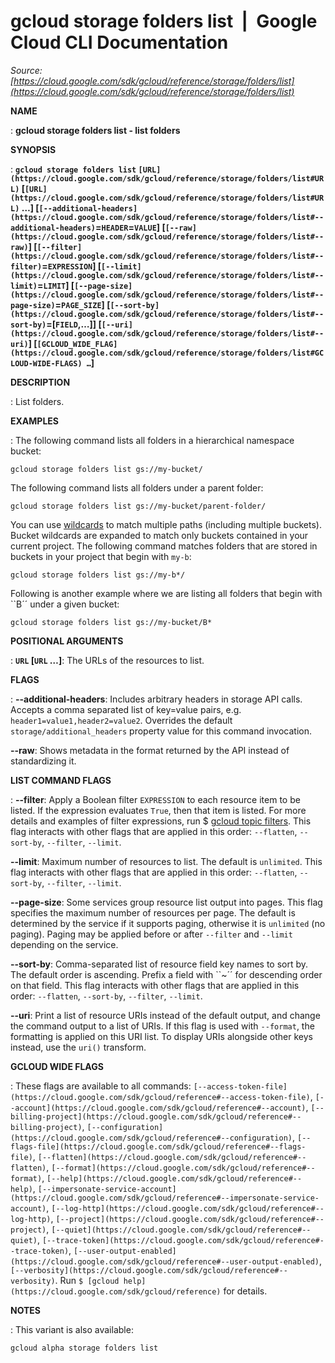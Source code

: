 # gcloud storage folders list  |  Google Cloud CLI Documentation

*Source: [https://cloud.google.com/sdk/gcloud/reference/storage/folders/list](https://cloud.google.com/sdk/gcloud/reference/storage/folders/list)*

**NAME**

: **gcloud storage folders list - list folders**

**SYNOPSIS**

: **`gcloud storage folders list` `[URL](https://cloud.google.com/sdk/gcloud/reference/storage/folders/list#URL)` [`[URL](https://cloud.google.com/sdk/gcloud/reference/storage/folders/list#URL)` …] [`[--additional-headers](https://cloud.google.com/sdk/gcloud/reference/storage/folders/list#--additional-headers)`=`HEADER`=`VALUE`] [`[--raw](https://cloud.google.com/sdk/gcloud/reference/storage/folders/list#--raw)`] [`[--filter](https://cloud.google.com/sdk/gcloud/reference/storage/folders/list#--filter)`=`EXPRESSION`] [`[--limit](https://cloud.google.com/sdk/gcloud/reference/storage/folders/list#--limit)`=`LIMIT`] [`[--page-size](https://cloud.google.com/sdk/gcloud/reference/storage/folders/list#--page-size)`=`PAGE_SIZE`] [`[--sort-by](https://cloud.google.com/sdk/gcloud/reference/storage/folders/list#--sort-by)`=[`FIELD`,…]] [`[--uri](https://cloud.google.com/sdk/gcloud/reference/storage/folders/list#--uri)`] [`[GCLOUD_WIDE_FLAG](https://cloud.google.com/sdk/gcloud/reference/storage/folders/list#GCLOUD-WIDE-FLAGS) …`]**

**DESCRIPTION**

: List folders.

**EXAMPLES**

: The following command lists all folders in a hierarchical namespace bucket:

```
gcloud storage folders list gs://my-bucket/
```

The following command lists all folders under a parent folder:

```
gcloud storage folders list gs://my-bucket/parent-folder/
```

You can use [wildcards](https://cloud.google.com/storage/docs/wildcards) to match
multiple paths (including multiple buckets). Bucket wildcards are expanded to
match only buckets contained in your current project. The following command
matches folders that are stored in buckets in your project that begin with
``my-b``:

```
gcloud storage folders list gs://my-b*/
```

Following is another example where we are listing all folders that begin with
``B´´ under a given bucket:

```
gcloud storage folders list gs://my-bucket/B*
```

**POSITIONAL ARGUMENTS**

: **`URL` [`URL` …]**:
The URLs of the resources to list.

**FLAGS**

: **--additional-headers**:
Includes arbitrary headers in storage API calls. Accepts a comma separated list
of key=value pairs, e.g. `header1=value1,header2=value2`. Overrides
the default `storage/additional_headers` property value for this
command invocation.

**--raw**:
Shows metadata in the format returned by the API instead of standardizing it.

**LIST COMMAND FLAGS**

: **--filter**:
Apply a Boolean filter `EXPRESSION` to each resource item
to be listed. If the expression evaluates `True`, then that item is
listed. For more details and examples of filter expressions, run $ [gcloud topic filters](https://cloud.google.com/sdk/gcloud/reference/topic/filters). This flag
interacts with other flags that are applied in this order:
`--flatten`, `--sort-by`, `--filter`,
`--limit`.

**--limit**:
Maximum number of resources to list. The default is `unlimited`. This
flag interacts with other flags that are applied in this order:
`--flatten`, `--sort-by`, `--filter`,
`--limit`.

**--page-size**:
Some services group resource list output into pages. This flag specifies the
maximum number of resources per page. The default is determined by the service
if it supports paging, otherwise it is `unlimited` (no paging).
Paging may be applied before or after `--filter` and
`--limit` depending on the service.

**--sort-by**:
Comma-separated list of resource field key names to sort by. The default order
is ascending. Prefix a field with ``~´´ for descending order on that
field. This flag interacts with other flags that are applied in this order:
`--flatten`, `--sort-by`, `--filter`,
`--limit`.

**--uri**:
Print a list of resource URIs instead of the default output, and change the
command output to a list of URIs. If this flag is used with
`--format`, the formatting is applied on this URI list. To display
URIs alongside other keys instead, use the `uri()` transform.

**GCLOUD WIDE FLAGS**

: These flags are available to all commands: `[--access-token-file](https://cloud.google.com/sdk/gcloud/reference#--access-token-file)`,
`[--account](https://cloud.google.com/sdk/gcloud/reference#--account)`, `[--billing-project](https://cloud.google.com/sdk/gcloud/reference#--billing-project)`,
`[--configuration](https://cloud.google.com/sdk/gcloud/reference#--configuration)`,
`[--flags-file](https://cloud.google.com/sdk/gcloud/reference#--flags-file)`,
`[--flatten](https://cloud.google.com/sdk/gcloud/reference#--flatten)`, `[--format](https://cloud.google.com/sdk/gcloud/reference#--format)`, `[--help](https://cloud.google.com/sdk/gcloud/reference#--help)`, `[--impersonate-service-account](https://cloud.google.com/sdk/gcloud/reference#--impersonate-service-account)`,
`[--log-http](https://cloud.google.com/sdk/gcloud/reference#--log-http)`,
`[--project](https://cloud.google.com/sdk/gcloud/reference#--project)`, `[--quiet](https://cloud.google.com/sdk/gcloud/reference#--quiet)`, `[--trace-token](https://cloud.google.com/sdk/gcloud/reference#--trace-token)`, `[--user-output-enabled](https://cloud.google.com/sdk/gcloud/reference#--user-output-enabled)`,
`[--verbosity](https://cloud.google.com/sdk/gcloud/reference#--verbosity)`.
Run `$ [gcloud help](https://cloud.google.com/sdk/gcloud/reference)` for details.

**NOTES**

: This variant is also available:

```
gcloud alpha storage folders list
```